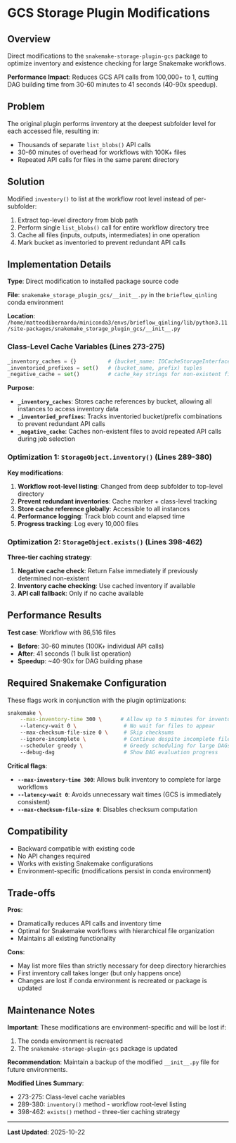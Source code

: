 # GCS Storage Plugin Modifications

## Overview

Direct modifications to the `snakemake-storage-plugin-gcs` package to optimize inventory and existence checking for large Snakemake workflows.

**Performance Impact**: Reduces GCS API calls from 100,000+ to 1, cutting DAG building time from 30-60 minutes to 41 seconds (40-90x speedup).

## Problem

The original plugin performs inventory at the deepest subfolder level for each accessed file, resulting in:

- Thousands of separate `list_blobs()` API calls
- 30-60 minutes of overhead for workflows with 100K+ files
- Repeated API calls for files in the same parent directory

## Solution

Modified `inventory()` to list at the workflow root level instead of per-subfolder:

1. Extract top-level directory from blob path
2. Perform single `list_blobs()` call for entire workflow directory tree
3. Cache all files (inputs, outputs, intermediates) in one operation
4. Mark bucket as inventoried to prevent redundant API calls

## Implementation Details

**Type**: Direct modification to installed package source code

**File**: `snakemake_storage_plugin_gcs/__init__.py` in the `brieflow_qinling` conda environment

**Location**: `/home/matteodibernardo/miniconda3/envs/brieflow_qinling/lib/python3.11/site-packages/snakemake_storage_plugin_gcs/__init__.py`

### Class-Level Cache Variables (Lines 273-275)

```python
_inventory_caches = {}          # {bucket_name: IOCacheStorageInterface}
_inventoried_prefixes = set()   # (bucket_name, prefix) tuples
_negative_cache = set()         # cache_key strings for non-existent files
```

**Purpose**:
- **`_inventory_caches`**: Stores cache references by bucket, allowing all instances to access inventory data
- **`_inventoried_prefixes`**: Tracks inventoried bucket/prefix combinations to prevent redundant API calls
- **`_negative_cache`**: Caches non-existent files to avoid repeated API calls during job selection

### Optimization 1: `StorageObject.inventory()` (Lines 289-380)

**Key modifications**:

1. **Workflow root-level listing**: Changed from deep subfolder to top-level directory
2. **Prevent redundant inventories**: Cache marker + class-level tracking
3. **Store cache reference globally**: Accessible to all instances
4. **Performance logging**: Track blob count and elapsed time
5. **Progress tracking**: Log every 10,000 files

### Optimization 2: `StorageObject.exists()` (Lines 398-462)

**Three-tier caching strategy**:

1. **Negative cache check**: Return False immediately if previously determined non-existent
2. **Inventory cache checking**: Use cached inventory if available
3. **API call fallback**: Only if no cache available

## Performance Results

**Test case**: Workflow with 86,516 files

- **Before**: 30-60 minutes (100K+ individual API calls)
- **After**: 41 seconds (1 bulk list operation)
- **Speedup**: ~40-90x for DAG building phase

## Required Snakemake Configuration

These flags work in conjunction with the plugin optimizations:

```bash
snakemake \
    --max-inventory-time 300 \      # Allow up to 5 minutes for inventory
    --latency-wait 0 \               # No wait for files to appear
    --max-checksum-file-size 0 \     # Skip checksums
    --ignore-incomplete \            # Continue despite incomplete files
    --scheduler greedy \             # Greedy scheduling for large DAGs
    --debug-dag                      # Show DAG evaluation progress
```

**Critical flags**:
- **`--max-inventory-time 300`**: Allows bulk inventory to complete for large workflows
- **`--latency-wait 0`**: Avoids unnecessary wait times (GCS is immediately consistent)
- **`--max-checksum-file-size 0`**: Disables checksum computation

## Compatibility

- Backward compatible with existing code
- No API changes required
- Works with existing Snakemake configurations
- Environment-specific (modifications persist in conda environment)

## Trade-offs

**Pros**:
- Dramatically reduces API calls and inventory time
- Optimal for Snakemake workflows with hierarchical file organization
- Maintains all existing functionality

**Cons**:
- May list more files than strictly necessary for deep directory hierarchies
- First inventory call takes longer (but only happens once)
- Changes are lost if conda environment is recreated or package is updated

## Maintenance Notes

**Important**: These modifications are environment-specific and will be lost if:
1. The conda environment is recreated
2. The `snakemake-storage-plugin-gcs` package is updated

**Recommendation**: Maintain a backup of the modified `__init__.py` file for future environments.

**Modified Lines Summary**:
- 273-275: Class-level cache variables
- 289-380: `inventory()` method - workflow root-level listing
- 398-462: `exists()` method - three-tier caching strategy

---

**Last Updated**: 2025-10-22
